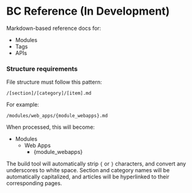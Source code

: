 BC Reference (In Development)
============

Markdown-based reference docs for:

* Modules
* Tags
* APIs

### Structure requirements

File structure must follow this pattern:

`/[section]/[category]/[item].md`

For example: 

`/modules/web_apps/{module_webapps}.md`

When processed, this will become:

* Modules
  * Web Apps
    * {module_webapps}

The build tool will automatically strip `{` or `}` characters, and convert any underscores to white space. Section and category names will be automatically capitalized, and articles will be hyperlinked to their corresponding pages.
